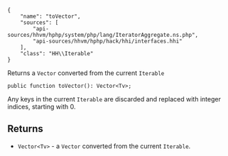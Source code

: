 ``` yamlmeta
{
    "name": "toVector",
    "sources": [
        "api-sources/hhvm/hphp/system/php/lang/IteratorAggregate.ns.php",
        "api-sources/hhvm/hphp/hack/hhi/interfaces.hhi"
    ],
    "class": "HH\\Iterable"
}
```




Returns a ` Vector ` converted from the current `` Iterable ``




``` Hack
public function toVector(): Vector<Tv>;
```




Any keys in the current ` Iterable ` are discarded and replaced with integer
indices, starting with 0.




## Returns




+ ` Vector<Tv> ` - a `` Vector `` converted from the current ``` Iterable ```.
<!-- HHAPIDOC -->
